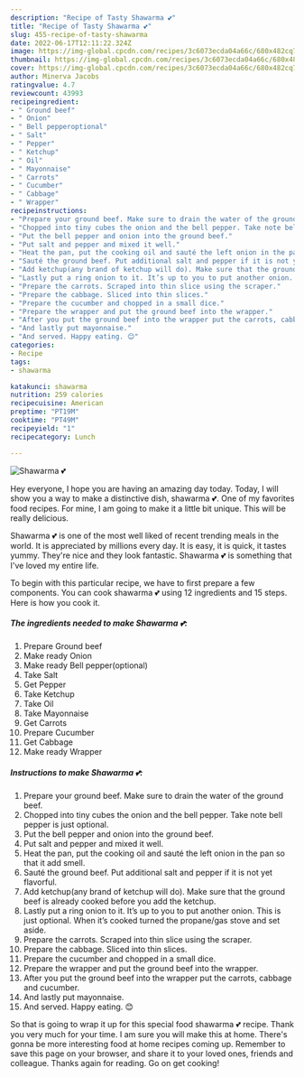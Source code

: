 ```yaml
---
description: "Recipe of Tasty Shawarma 💕"
title: "Recipe of Tasty Shawarma 💕"
slug: 455-recipe-of-tasty-shawarma
date: 2022-06-17T12:11:22.324Z
image: https://img-global.cpcdn.com/recipes/3c6073ecda04a66c/680x482cq70/shawarma-recipe-main-photo.jpg
thumbnail: https://img-global.cpcdn.com/recipes/3c6073ecda04a66c/680x482cq70/shawarma-recipe-main-photo.jpg
cover: https://img-global.cpcdn.com/recipes/3c6073ecda04a66c/680x482cq70/shawarma-recipe-main-photo.jpg
author: Minerva Jacobs
ratingvalue: 4.7
reviewcount: 43993
recipeingredient:
- " Ground beef"
- " Onion"
- " Bell pepperoptional"
- " Salt"
- " Pepper"
- " Ketchup"
- " Oil"
- " Mayonnaise"
- " Carrots"
- " Cucumber"
- " Cabbage"
- " Wrapper"
recipeinstructions:
- "Prepare your ground beef. Make sure to drain the water of the ground beef."
- "Chopped into tiny cubes the onion and the bell pepper. Take note bell pepper is just optional."
- "Put the bell pepper and onion into the ground beef."
- "Put salt and pepper and mixed it well."
- "Heat the pan, put the cooking oil and sauté the left onion in the pan so that it add smell."
- "Sauté the ground beef. Put additional salt and pepper if it is not yet flavorful."
- "Add ketchup(any brand of ketchup will do). Make sure that the ground beef is already cooked before you add the ketchup."
- "Lastly put a ring onion to it. It’s up to you to put another onion. This is just optional. When it’s cooked turned the propane/gas stove and set aside."
- "Prepare the carrots. Scraped into thin slice using the scraper."
- "Prepare the cabbage. Sliced into thin slices."
- "Prepare the cucumber and chopped in a small dice."
- "Prepare the wrapper and put the ground beef into the wrapper."
- "After you put the ground beef into the wrapper put the carrots, cabbage and cucumber."
- "And lastly put mayonnaise."
- "And served. Happy eating. 😊"
categories:
- Recipe
tags:
- shawarma

katakunci: shawarma 
nutrition: 259 calories
recipecuisine: American
preptime: "PT19M"
cooktime: "PT49M"
recipeyield: "1"
recipecategory: Lunch

---
```



![Shawarma 💕](https://img-global.cpcdn.com/recipes/3c6073ecda04a66c/680x482cq70/shawarma-recipe-main-photo.jpg)

Hey everyone, I hope you are having an amazing day today. Today, I will show you a way to make a distinctive dish, shawarma 💕. One of my favorites food recipes. For mine, I am going to make it a little bit unique. This will be really delicious.



Shawarma 💕 is one of the most well liked of recent trending meals in the world. It is appreciated by millions every day. It is easy, it is quick, it tastes yummy. They're nice and they look fantastic. Shawarma 💕 is something that I've loved my entire life.


To begin with this particular recipe, we have to first prepare a few components. You can cook shawarma 💕 using 12 ingredients and 15 steps. Here is how you cook it.

<!--inarticleads1-->

##### The ingredients needed to make Shawarma 💕:

1. Prepare  Ground beef
1. Make ready  Onion
1. Make ready  Bell pepper(optional)
1. Take  Salt
1. Get  Pepper
1. Take  Ketchup
1. Take  Oil
1. Take  Mayonnaise
1. Get  Carrots
1. Prepare  Cucumber
1. Get  Cabbage
1. Make ready  Wrapper




<!--inarticleads2-->

##### Instructions to make Shawarma 💕:

1. Prepare your ground beef. Make sure to drain the water of the ground beef.
1. Chopped into tiny cubes the onion and the bell pepper. Take note bell pepper is just optional.
1. Put the bell pepper and onion into the ground beef.
1. Put salt and pepper and mixed it well.
1. Heat the pan, put the cooking oil and sauté the left onion in the pan so that it add smell.
1. Sauté the ground beef. Put additional salt and pepper if it is not yet flavorful.
1. Add ketchup(any brand of ketchup will do). Make sure that the ground beef is already cooked before you add the ketchup.
1. Lastly put a ring onion to it. It’s up to you to put another onion. This is just optional. When it’s cooked turned the propane/gas stove and set aside.
1. Prepare the carrots. Scraped into thin slice using the scraper.
1. Prepare the cabbage. Sliced into thin slices.
1. Prepare the cucumber and chopped in a small dice.
1. Prepare the wrapper and put the ground beef into the wrapper.
1. After you put the ground beef into the wrapper put the carrots, cabbage and cucumber.
1. And lastly put mayonnaise.
1. And served. Happy eating. 😊




So that is going to wrap it up for this special food shawarma 💕 recipe. Thank you very much for your time. I am sure you will make this at home. There's gonna be more interesting food at home recipes coming up. Remember to save this page on your browser, and share it to your loved ones, friends and colleague. Thanks again for reading. Go on get cooking!
